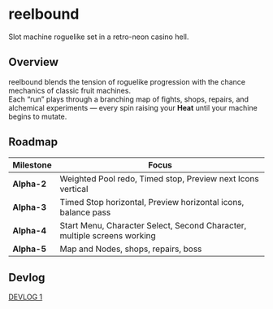 # reelbound
Slot machine roguelike set in a retro-neon casino hell.

## Overview
reelbound blends the tension of roguelike progression with the chance mechanics of classic fruit machines.  
Each “run” plays through a branching map of fights, shops, repairs, and alchemical experiments — every spin raising your **Heat** until your machine begins to mutate.

## Roadmap

| Milestone   | Focus                                |
| ----------- | ------------------------------------ |
| **Alpha-2** | Weighted Pool redo, Timed stop, Preview next Icons vertical |
| **Alpha-3** | Timed Stop horizontal, Preview horizontal icons, balance pass |
| **Alpha-4** | Start Menu, Character Select, Second Character, multiple screens working |
| **Alpha-5** | Map and Nodes, shops, repairs, boss |

## Devlog
[DEVLOG 1](https://github.com/Jess-Rivera/reelbound/blob/main/docs/devlogs/devlog-alpha-1.md)